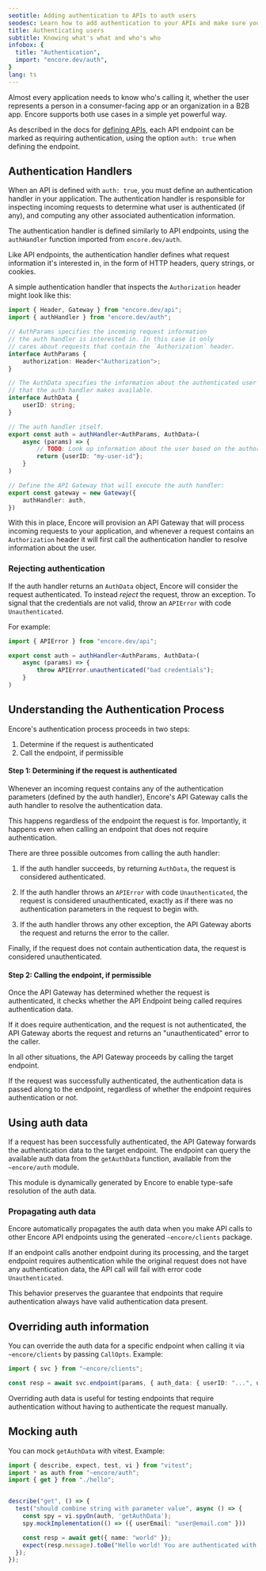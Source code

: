 ```yaml
---
seotitle: Adding authentication to APIs to auth users
seodesc: Learn how to add authentication to your APIs and make sure you know who's calling your backend APIs.
title: Authenticating users
subtitle: Knowing what's what and who's who
infobox: {
  title: "Authentication",
  import: "encore.dev/auth",
}
lang: ts
---
```

Almost every application needs to know who's calling it, whether the user
represents a person in a consumer-facing app or an organization in a B2B app.
Encore supports both use cases in a simple yet powerful way.

As described in the docs for [defining APIs](/docs/ts/primitives/defining-apis),
each API endpoint can be marked as requiring authentication, using the option `auth: true`
when defining the endpoint.


## Authentication Handlers

When an API is defined with `auth: true`, you must define an authentication handler
in your application. The authentication handler is responsible for inspecting incoming
requests to determine what user is authenticated (if any), and computing any other associated
authentication information.

The authentication handler is defined similarly to API endpoints, using the `authHandler`
function imported from `encore.dev/auth`.

Like API endpoints, the authentication handler defines what request information it's interested in,
in the form of HTTP headers, query strings, or cookies.

A simple authentication handler that inspects the `Authorization` header might look like this:

```ts
import { Header, Gateway } from "encore.dev/api";
import { authHandler } from "encore.dev/auth";

// AuthParams specifies the incoming request information
// the auth handler is interested in. In this case it only
// cares about requests that contain the `Authorization` header.
interface AuthParams {
    authorization: Header<"Authorization">;
}

// The AuthData specifies the information about the authenticated user
// that the auth handler makes available.
interface AuthData {
    userID: string;
}

// The auth handler itself.
export const auth = authHandler<AuthParams, AuthData>(
    async (params) => {
        // TODO: Look up information about the user based on the authorization header.
        return {userID: "my-user-id"};
    }
)

// Define the API Gateway that will execute the auth handler:
export const gateway = new Gateway({
    authHandler: auth,
})
```

With this in place, Encore will provision an API Gateway that will process
incoming requests to your application, and whenever a request contains
an `Authorization` header it will first call the authentication handler to
resolve information about the user.


<GitHubLink
    href="https://github.com/encoredev/examples/tree/main/ts/clerk"
    desc="Example application showing an auth handler implementation using Clerk."
/>

### Rejecting authentication

If the auth handler returns an `AuthData` object, Encore will consider the request
authenticated. To instead _reject_ the request, throw an exception. To signal that
the credentials are not valid, throw an `APIError` with code `Unauthenticated`.

For example:

```ts
import { APIError } from "encore.dev/api";

export const auth = authHandler<AuthParams, AuthData>(
    async (params) => {
        throw APIError.unauthenticated("bad credentials");
    }
)
```

## Understanding the Authentication Process

Encore's authentication process proceeds in two steps:

1. Determine if the request is authenticated
2. Call the endpoint, if permissible

#### Step 1: Determining if the request is authenticated

Whenever an incoming request contains any of the authentication parameters (defined by the auth handler),
Encore's API Gateway calls the auth handler to resolve the authentication data.

This happens regardless of the endpoint the request is for. Importantly, it happens even
when calling an endpoint that does not require authentication.

There are three possible outcomes from calling the auth handler:

1. If the auth handler succeeds, by returning `AuthData`, the request is considered authenticated.

2. If the auth handler throws an `APIError` with code `Unauthenticated`, the request is considered unauthenticated,
   exactly as if there was no authentication parameters in the request to begin with.

3. If the auth handler throws any other exception, the API Gateway aborts the request and returns the error to the caller.

Finally, if the request does not contain authentication data, the request is considered unauthenticated.

#### Step 2: Calling the endpoint, if permissible

Once the API Gateway has determined whether the request is authenticated, it checks whether the API Endpoint
being called requires authentication data.

If it does require authentication, and the request is not authenticated,
the API Gateway aborts the request and returns an "unauthenticated" error to the caller.

In all other situations, the API Gateway proceeds by calling the target endpoint.

If the request was successfully authenticated, the authentication data is passed along to the endpoint,
regardless of whether the endpoint requires authentication or not.

## Using auth data

If a request has been successfully authenticated, the API Gateway forwards the authentication data
to the target endpoint. The endpoint can query the available auth data from the `getAuthData` function,
available from the `~encore/auth` module.

This module is dynamically generated by Encore to enable type-safe resolution of the auth data.

### Propagating auth data

Encore automatically propagates the auth data when you make API calls to other Encore API endpoints
using the generated `~encore/clients` package.

<Callout type="info">

If an endpoint calls another endpoint during its processing, and the target endpoint
requires authentication while the original request does not have any authentication data,
the API call will fail with error code `Unauthenticated`.

This behavior preserves the guarantee that endpoints that
require authentication always have valid authentication data present.

</Callout>

## Overriding auth information

You can override the auth data for a specific endpoint when calling it via `~encore/clients` by passing `CallOpts`. Example:

```ts
import { svc } from "~encore/clients";

const resp = await svc.endpoint(params, { auth_data: { userID: "...", userEmail: "..." } });
```

<Callout type="info">

Overriding auth data is useful for testing endpoints that require authentication without having to
authenticate the request manually.

</Callout>

## Mocking auth

You can mock `getAuthData` with vitest. Example:

```ts
import { describe, expect, test, vi } from "vitest";
import * as auth from "~encore/auth";
import { get } from "./hello";


describe("get", () => {
  test("should combine string with parameter value", async () => {
    const spy = vi.spyOn(auth, 'getAuthData');
    spy.mockImplementation(() => ({ userEmail: "user@email.com" }))

    const resp = await get({ name: "world" });
    expect(resp.message).toBe("Hello world! You are authenticated with user@email.com");
  });
});
```
